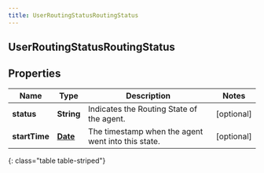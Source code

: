 ```yaml
---
title: UserRoutingStatusRoutingStatus
---
```

## UserRoutingStatusRoutingStatus

## Properties

|Name | Type | Description | Notes|
|------------ | ------------- | ------------- | -------------|
| **status** | **String** | Indicates the Routing State of the agent. | [optional] |
| **startTime** | [**Date**](Date.html) | The timestamp when the agent went into this state. | [optional] |
{: class="table table-striped"}


